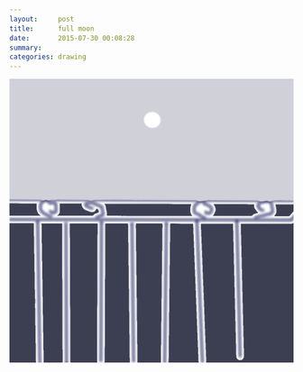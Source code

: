```yaml
---
layout:     post
title:      full moon
date:       2015-07-30 00:08:28
summary:    
categories: drawing
---
```

![full moon](/images/diary/full-moon.png "囚")